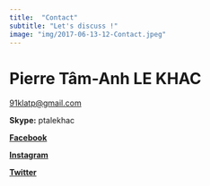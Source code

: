 ```yaml
---
title:  "Contact"
subtitle: "Let's discuss !"
image: "img/2017-06-13-12-Contact.jpeg"
---
```


# Pierre Tâm-Anh LE KHAC
 
 
91klatp@gmail.com

__Skype:__ ptalekhac
 
__[Facebook](https://www.facebook.com/pta.lekhac)__ 

__[Instagram](https://www.instagram.com/pierre.tamanh/)__ 

__[Twitter](https://twitter.com/ptalekhac)__ 
